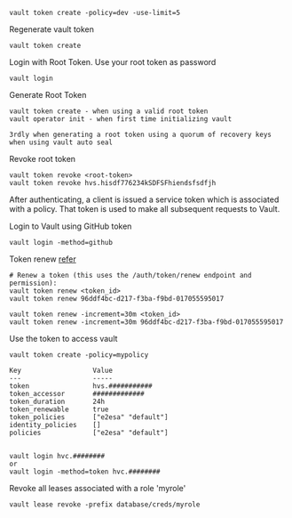 
```
vault token create -policy=dev -use-limit=5
```

Regenerate vault token

```
vault token create
```

Login with Root Token. Use your root token as password
```
vault login
```

Generate Root Token

```
vault token create - when using a valid root token
vault operator init - when first time initializing vault

3rdly when generating a root token using a quorum of recovery keys when using vault auto seal

```

Revoke root token
```
vault token revoke <root-token>
vault token revoke hvs.hisdf776234kSDFSFhiendsfsdfjh
```

After authenticating, a client is issued a service token which is associated with a policy. That token is used to make all subsequent requests to Vault.

Login to Vault using GitHub token
```
vault login -method=github
```

Token renew [refer](https://developer.hashicorp.com/vault/docs/commands/token/renew#token-renew)
```
# Renew a token (this uses the /auth/token/renew endpoint and permission):
vault token renew <token_id>
vault token renew 96ddf4bc-d217-f3ba-f9bd-017055595017

vault token renew -increment=30m <token_id>
vault token renew -increment=30m 96ddf4bc-d217-f3ba-f9bd-017055595017

```

Use the token to access vault
```
vault token create -policy=mypolicy

Key                  Value
---                  -----
token                hvs.###########
token_accessor       #############
token_duration       24h
token_renewable      true
token_policies       ["e2esa" "default"]
identity_policies    []
policies             ["e2esa" "default"]


vault login hvc.########
or
vault login -method=token hvc.########

```

Revoke all leases associated with a role 'myrole'

```
vault lease revoke -prefix database/creds/myrole
```
